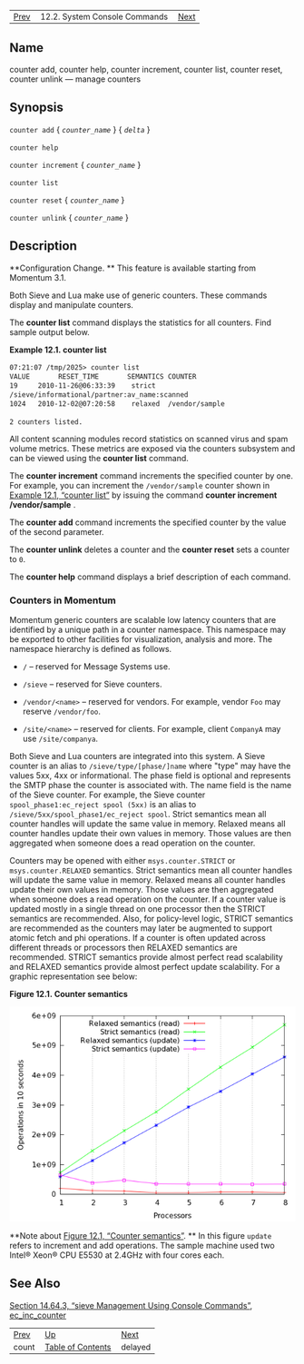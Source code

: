 |     |     |     |
| --- | --- | --- |
| [Prev](console_commands.count)  | 12.2. System Console Commands |  [Next](console_commands.delayed.php) |

<a name="console_commands.counter"></a>
## Name

counter add, counter help, counter increment, counter list, counter reset, counter unlink — manage counters

## Synopsis

`counter add` { *`counter_name`* } { *`delta`* }

`counter help`

`counter increment` { *`counter_name`* }

`counter list`

`counter reset` { *`counter_name`* }

`counter unlink` { *`counter_name`* }

<a name="idp15788832"></a>
## Description

**Configuration Change. ** This feature is available starting from Momentum 3.1.

Both Sieve and Lua make use of generic counters. These commands display and manipulate counters.

The **counter list**      command displays the statistics for all counters. Find sample output below.

<a name="console_commands.counter.list.example"></a>

**Example 12.1. counter list**

```
07:21:07 /tmp/2025> counter list
VALUE       RESET_TIME       SEMANTICS COUNTER
19     2010-11-26@06:33:39    strict   /sieve/informational/partner:av_name:scanned
1024   2010-12-02@07:20:58    relaxed  /vendor/sample

2 counters listed.
```

All content scanning modules record statistics on scanned virus and spam volume metrics. These metrics are exposed via the counters subsystem and can be viewed using the **counter list**      command.

The **counter increment**           command increments the specified counter by one. For example, you can increment the `/vendor/sample` counter shown in [Example 12.1, “counter list”](console_commands.counter#console_commands.counter.list.example "Example 12.1. counter list") by issuing the command **counter increment /vendor/sample** .

The **counter add**     command increments the specified counter by the value of the second parameter.

The **counter unlink**        deletes a counter and the **counter reset**       sets a counter to `0`.

The **counter help**      command displays a brief description of each command.

<a name="console_commands.counter.details"></a>
### Counters in Momentum

Momentum generic counters are scalable low latency counters that are identified by a unique path in a counter namespace. This namespace may be exported to other facilities for visualization, analysis and more. The namespace hierarchy is defined as follows.

*   `/` – reserved for Message Systems use.

*   `/sieve` – reserved for Sieve counters.

*   `/vendor/<name>` – reserved for vendors. For example, vendor `Foo` may reserve `/vendor/foo`.

*   `/site/<name>` – reserved for clients. For example, client `CompanyA` may use `/site/companya`.

Both Sieve and Lua counters are integrated into this system. A Sieve counter is an alias to `/sieve/type/[phase/]name` where "type" may have the values 5xx, 4xx or informational. The phase field is optional and represents the SMTP phase the counter is associated with. The name field is the name of the Sieve counter. For example, the Sieve counter `spool_phase1:ec_reject spool (5xx)` is an alias to `/sieve/5xx/spool_phase1/ec_reject spool`. Strict semantics mean all counter handles will update the same value in memory. Relaxed means all counter handles update their own values in memory. Those values are then aggregated when someone does a read operation on the counter.

Counters may be opened with either `msys.counter.STRICT` or `msys.counter.RELAXED` semantics. Strict semantics mean all counter handles will update the same value in memory. Relaxed means all counter handles update their own values in memory. Those values are then aggregated when someone does a read operation on the counter. If a counter value is updated mostly in a single thread on one processor then the STRICT semantics are recommended. Also, for policy-level logic, STRICT semantics are recommended as the counters may later be augmented to support atomic fetch and phi operations. If a counter is often updated across different threads or processors then RELAXED semantics are recommended. STRICT semantics provide almost perfect read scalability and RELAXED semantics provide almost perfect update scalability. For a graphic representation see below:

<a name="fig.console_command.counter"></a>

**Figure 12.1. Counter semantics**

![Counter semantics](images/counter.png)

**Note about [Figure 12.1, “Counter semantics”](console_commands.counter#fig.console_command.counter "Figure 12.1. Counter semantics"). ** In this figure `update` refers to increment and add operations. The sample machine used two Intel® Xeon® CPU E5530 at 2.4GHz with four cores each.

<a name="idp15825504"></a>
## See Also

[Section 14.64.3, “sieve Management Using Console Commands”](modules.sieve#modules.sieve.console "14.64.3. sieve Management Using Console Commands"), [ec_inc_counter](sieve.ref.ec_inc_counter.php "ec_inc_counter")

|     |     |     |
| --- | --- | --- |
| [Prev](console_commands.count)  | [Up](console.commands.non-module.php) |  [Next](console_commands.delayed.php) |
| count  | [Table of Contents](index) |  delayed |
